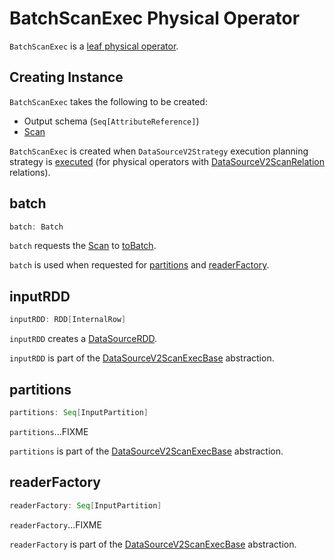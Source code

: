# BatchScanExec Physical Operator

`BatchScanExec` is a [leaf physical operator](DataSourceV2ScanExecBase.md).

## Creating Instance

`BatchScanExec` takes the following to be created:

* <span id="output"> Output schema (`Seq[AttributeReference]`)
* <span id="scan"> [Scan](../connector/Scan.md)

`BatchScanExec` is created when `DataSourceV2Strategy` execution planning strategy is [executed](../execution-planning-strategies/DataSourceV2Strategy.md#apply) (for physical operators with [DataSourceV2ScanRelation](../logical-operators/DataSourceV2ScanRelation.md) relations).

## <span id="batch"> batch

```scala
batch: Batch
```

`batch` requests the [Scan](#scan) to [toBatch](../connector/Scan.md#toBatch).

`batch` is used when requested for [partitions](#partitions) and [readerFactory](#readerFactory).

## <span id="inputRDD"> inputRDD

```scala
inputRDD: RDD[InternalRow]
```

`inputRDD` creates a [DataSourceRDD](../DataSourceRDD.md).

`inputRDD` is part of the [DataSourceV2ScanExecBase](DataSourceV2ScanExecBase.md#inputRDD) abstraction.

## <span id="partitions"> partitions

```scala
partitions: Seq[InputPartition]
```

`partitions`...FIXME

`partitions` is part of the [DataSourceV2ScanExecBase](DataSourceV2ScanExecBase.md#partitions) abstraction.

## <span id="readerFactory"> readerFactory

```scala
readerFactory: Seq[InputPartition]
```

`readerFactory`...FIXME

`readerFactory` is part of the [DataSourceV2ScanExecBase](DataSourceV2ScanExecBase.md#readerFactory) abstraction.
